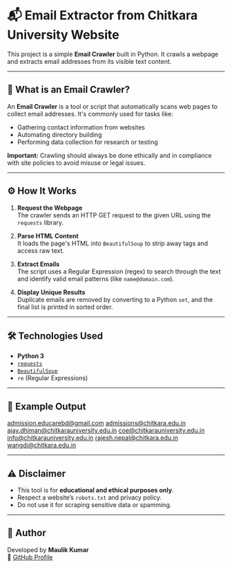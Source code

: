 # 📬 Email Extractor from Chitkara University Website

This project is a simple **Email Crawler** built in Python. It crawls a webpage and extracts email addresses from its visible text content.

---

## 📌 What is an Email Crawler?

An **Email Crawler** is a tool or script that automatically scans web pages to collect email addresses. It's commonly used for tasks like:

- Gathering contact information from websites
- Automating directory building
- Performing data collection for research or testing

**Important:** Crawling should always be done ethically and in compliance with site policies to avoid misuse or legal issues.

---

## ⚙️ How It Works

1. **Request the Webpage**  
   The crawler sends an HTTP GET request to the given URL using the `requests` library.

2. **Parse HTML Content**  
   It loads the page's HTML into `BeautifulSoup` to strip away tags and access raw text.

3. **Extract Emails**  
   The script uses a Regular Expression (regex) to search through the text and identify valid email patterns (like `name@domain.com`).

4. **Display Unique Results**  
   Duplicate emails are removed by converting to a Python `set`, and the final list is printed in sorted order.

---

## 🛠️ Technologies Used

- **Python 3**
- [`requests`](https://docs.python-requests.org/)
- [`BeautifulSoup`](https://www.crummy.com/software/BeautifulSoup/)
- `re` (Regular Expressions)

---

## 🧪 Example Output

admission.educarebd@gmail.com
admissions@chitkara.edu.in
ajay.dhiman@chitkarauniversity.edu.in
coe@chitkarauniversity.edu.in
info@chitkarauniversity.edu.in
rajesh.nepal@chitkara.edu.in
wangdi@chitkara.edu.in



---

## ⚠️ Disclaimer

- This tool is for **educational and ethical purposes only**.
- Respect a website’s `robots.txt` and privacy policy.
- Do not use it for scraping sensitive data or spamming.

---

## 👤 Author

Developed by **Maulik Kumar**  
🔗 [GitHub Profile](https://github.com/maulikk3)
